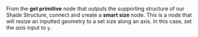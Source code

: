 From the **get primitive** node that outputs the supporting structure of our Shade Structure, connect and create a **smart size** node. This is a node that will resize an inputted geometry to a set size along an axis. In this case, set the *axis* input to `y`.
